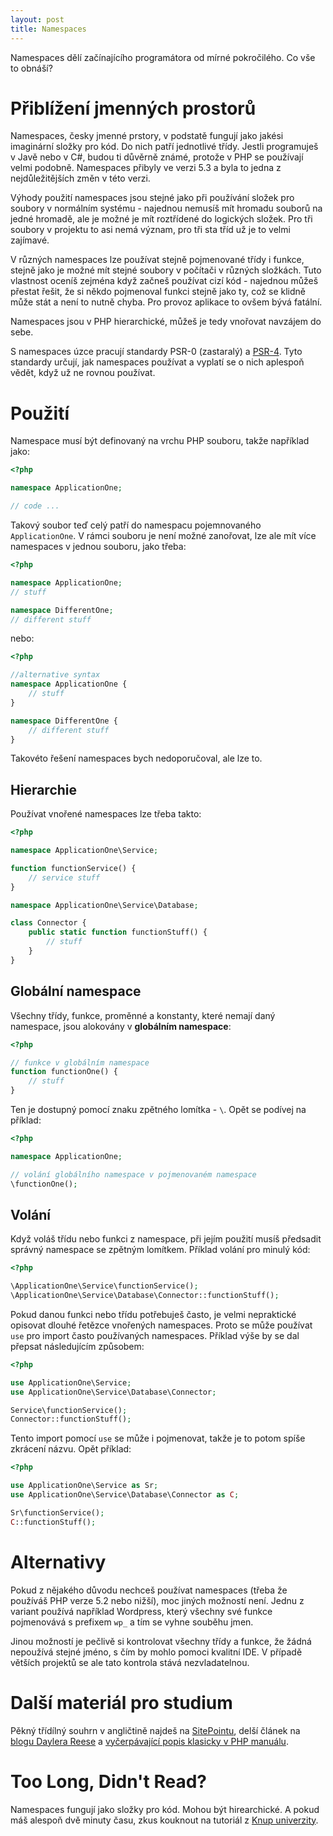 ```yaml
---
layout: post
title: Namespaces
---
```


Namespaces dělí začínajícího programátora od mírné pokročilého. Co vše to obnáší?

# Přiblížení jmenných prostorů

Namespaces, česky jmenné prstory, v podstatě fungují jako jakési imaginární složky pro kód. Do nich patří jednotlivé třídy. Jestli programuješ v Javě nebo v C#, budou ti důvěrně známé, protože v PHP se používají velmi podobně. Namespaces přibyly ve verzi 5.3 a byla to jedna z nejdůležitějších změn v této verzi.

Výhody použití namespaces jsou stejné jako při používání složek pro soubory v normálním systému - najednou nemusíš mít hromadu souborů na jedné hromadě, ale je možné je mít roztřídené do logických složek. Pro tři soubory v projektu to asi nemá význam, pro tři sta tříd už je to velmi zajímavé.

V různých namespaces lze používat stejně pojmenované třídy i funkce, stejně jako je možné mít stejné soubory v počítači v různých složkách. Tuto vlastnost oceníš zejména když začneš používat cizí kód - najednou můžeš přestat řešit, že si někdo pojmenoval funkci stejně jako ty, což se klidně může stát a není to nutně chyba. Pro provoz aplikace to ovšem bývá fatální. 

Namespaces jsou v PHP hierarchické, můžeš je tedy vnořovat navzájem do sebe.

S namespaces úzce pracují standardy PSR-0 (zastaralý) a [PSR-4](http://jakpsatphp.cz/PSR4/). Tyto standardy určují, jak namespaces používat a vyplatí se o nich aplespoň vědět, když už ne rovnou používat. 

# Použití

Namespace musí být definovaný na vrchu PHP souboru, takže například jako:

```php
<?php

namespace ApplicationOne;

// code ...
```

Takový soubor teď celý patří do namespacu pojemnovaného `ApplicationOne`. V rámci souboru je není možné zanořovat, lze ale mít více namespaces v jednou souboru, jako třeba:

```php
<?php

namespace ApplicationOne;
// stuff

namespace DifferentOne;
// different stuff
```

nebo:

```php
<?php

//alternative syntax
namespace ApplicationOne {
	// stuff
}

namespace DifferentOne {
	// different stuff
}
```

Takovéto řešení namespaces bych nedoporučoval, ale lze to.

## Hierarchie

Používat vnořené namespaces lze třeba takto:

```php
<?php

namespace ApplicationOne\Service;

function functionService() {
	// service stuff
}

namespace ApplicationOne\Service\Database;

class Connector {
	public static function functionStuff() {
		// stuff
	}
}
```

## Globální namespace

Všechny třídy, funkce, proměnné a konstanty, které nemají daný namespace, jsou alokovány v **globálním namespace**:

```php
<?php

// funkce v globálním namespace
function functionOne() {
	// stuff
}
```

Ten je dostupný pomocí znaku zpětného lomítka - `\`. Opět se podívej na příklad:

```php
<?php

namespace ApplicationOne;

// volání globálního namespace v pojmenovaném namespace
\functionOne();
```

## Volání

Když voláš třídu nebo funkci z namespace, při jejím použití musíš předsadit správný namespace se zpětným lomítkem. Příklad volání pro minulý kód:

```php
<?php

\ApplicationOne\Service\functionService();
\ApplicationOne\Service\Database\Connector::functionStuff();
```

Pokud danou funkci nebo třídu potřebuješ často, je velmi nepraktické opisovat dlouhé řetězce vnořených namespaces. Proto se může používat `use` pro import často používaných namespaces. Příklad výše by se dal přepsat následujícím způsobem:

```php
<?php

use ApplicationOne\Service;
use ApplicationOne\Service\Database\Connector;

Service\functionService();
Connector::functionStuff();
```

Tento import pomocí `use` se může i pojmenovat, takže je to potom spíše zkrácení názvu. Opět příklad:

```php
<?php

use ApplicationOne\Service as Sr;
use ApplicationOne\Service\Database\Connector as C;

Sr\functionService();
C::functionStuff();
```


# Alternativy

Pokud z nějakého důvodu nechceš používat namespaces (třeba že používáš PHP verze 5.2 nebo nižší), moc jiných možností není. Jednu z variant používá například Wordpress, který všechny své funkce pojmenovává s prefixem `wp_` a tím se vyhne souběhu jmen. 

Jinou možností je pečlivě si kontrolovat všechny třídy a funkce, že žádná nepoužívá stejné jméno, s čím by mohlo pomoci kvalitní IDE. V případě větších projektů se ale tato kontrola stává nezvladatelnou. 

# Další materiál pro studium
Pěkný třídílný souhrn v angličtině najdeš na [SitePointu](https://www.sitepoint.com/php-53-namespaces-basics/), delší článek na [blogu Daylera Reese](https://daylerees.com/php-namespaces-explained/) a [vyčerpávající popis klasicky v PHP manuálu](https://secure.php.net/manual/en/language.namespaces.php).

# Too Long, Didn't Read?
 Namespaces fungují jako složky pro kód. Mohou být hirearchické. A pokud máš alespoň dvě minuty času, zkus kouknout na tutoriál z [Knup univerzity](https://knpuniversity.com/screencast/php-namespaces-in-120-seconds/namespaces).

